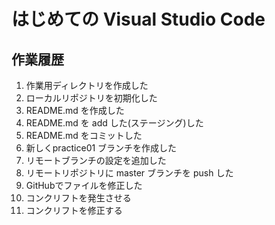 # はじめての Visual Studio Code

## 作業履歴

1. 作業用ディレクトリを作成した
2. ローカルリポジトリを初期化した
3. README.md を作成した
4. README.md を add した(ステージング)した
5. README.md をコミットした
6. 新しくpractice01 ブランチを作成した
7. リモートブランチの設定を追加した
8. リモートリポジトリに master ブランチを push した
9. GitHubでファイルを修正した
10. コンクリフトを発生させる
11. コンクリフトを修正する
